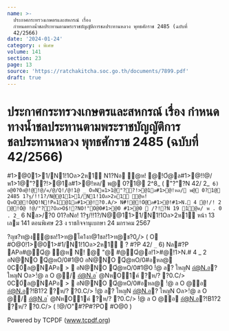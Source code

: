 ```yaml
---
name: >-
  ประกาศกระทรวงเกษตรและสหกรณ์ เรื่อง
  กำหนดทางน้ำชลประทานตามพระราชบัญญัติการชลประทานหลวง พุทธศักราช 2485 (ฉบับที่
  42/2566)
date: '2024-01-24'
category: ง พิเศษ
volume: 141
section: 23
page: 13
source: 'https://ratchakitcha.soc.go.th/documents/7899.pdf'
draft: true
---
```


# ประกาศกระทรวงเกษตรและสหกรณ์ เรื่อง กำหนดทางน้ำชลประทานตามพระราชบัญญัติการชลประทานหลวง พุทธศักราช 2485 (ฉบับที่ 42/2566)

#1>@01>1/N1!1Oล>2ห1์ N1?Nอ ํ@ห! @!Oํ@ล#1>@!!@/พ1>1@"??!>@1ล#1>@!หล/ พ@ 0?1@ 2^8_ ( "?"?N 42/ 2_` 6) อ@0?0อํ@!@!@/ค/@/Q!/@!1@ _ OหNพ1>1@"??!>@1ล#1>@!หล/ พ@ 0?1@ 2485 1?ฐ/!!1?/N@@11>1/N1!1Oล>2ห1์ ํ@ห! QหO@!Oํ@Q!N!Pค1@1ล#1>@!?0.A/> N#็!@!Oํ@ล#1>@!#1>N. 4 ํ@!/! 2 @!Oํ@ !@/"??Oล>O$!?NO!"O@0#1>@0 #1>@0  /?!?N 19 1@ค/ พ . 0 . 2_` 6 Nล>/?0 01?อNอ! 1?ฐ/!!1?/N@@11>1/N1!1Oล>2ห1์ หน้า 13 เลม 141 ตอนพิเศษ 23 ง ราชกิจจานุเบกษา 24 มกราคม 2567

?ญช?ท@ง้ํ@ชล!1>ท@โค1งก@1ชล!1>ท@ช?0.ู/> ( O #O@0!1>@01>#1/N1!1Oล>2ห1์  ? #?P 42/ `_` 6) Nล#?P APอ#@Qํ@ ํ@ห N! @ "@ #@Qํ@ล!1>#@!1>N.# 4 _ 2 อN@NO Qํ@หO/0#1@0 อN@NO Qํ@หO/0#อหล@ 0C0์ล@NAPอ >  อN@NO Qํ@หO/0#1@0 !ํ@ ล? ใหญN อํ@N.อ? ใหญN Oล>!ํ@ ล O @/ อํ@N.อ ํ @NหO1ค์ ?ห/? ?0.C/> 0C0์ล@NAPอ >  อN@NO Qํ@หO/0#อหล@ !ํ@ ล O @อ อํ@N.อ?!B1?2 ?ห/? ?0.C/> !ํ@ ล? ใหญN อํ@N.อ? ใหญN Oล>!ํ@ ล O @/ อํ@N.อ ํ @NหO1ค์ ?ห/? ?0.C/> !ํ@ ล O @อ อํ@N.อ?!B1?2 ?ห/? ?0.C/> ( !@/O"#?P#?PO #O@0 )



Powered by TCPDF (www.tcpdf.org)
